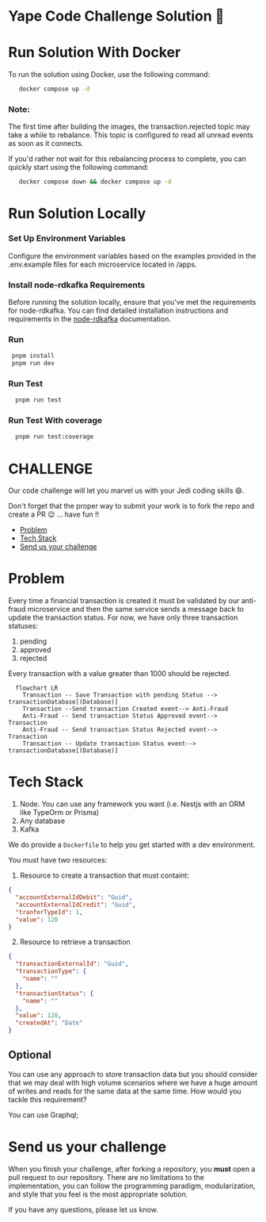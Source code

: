 # Yape Code Challenge Solution :rocket:

# Run Solution With Docker
To run the solution using Docker, use the following command:
```bash
   docker compose up -d
```
### Note:
The first time after building the images, the transaction.rejected topic may take a while to rebalance. This topic is configured to read all unread events as soon as it connects.

If you'd rather not wait for this rebalancing process to complete, you can quickly start using the following command:

```bash
   docker compose down && docker compose up -d
```

# Run Solution Locally
### Set Up Environment Variables
Configure the environment variables based on the examples provided in the .env.example files for each microservice located in /apps.

### Install node-rdkafka Requirements
Before running the solution locally, ensure that you've met the requirements for node-rdkafka. You can find detailed installation instructions and requirements in the [node-rdkafka](https://github.com/Blizzard/node-rdkafka#readme) documentation.

### Run
```bash
 pnpm install
 pnpm run dev
```

### Run Test
```bash 
  pnpm run test
```

### Run Test With coverage
```bash 
  pnpm run test:coverage
```


# CHALLENGE
Our code challenge will let you marvel us with your Jedi coding skills :smile:. 

Don't forget that the proper way to submit your work is to fork the repo and create a PR :wink: ... have fun !!

- [Problem](#problem)
- [Tech Stack](#tech_stack)
- [Send us your challenge](#send_us_your_challenge)

# Problem

Every time a financial transaction is created it must be validated by our anti-fraud microservice and then the same service sends a message back to update the transaction status.
For now, we have only three transaction statuses:

<ol>
  <li>pending</li>
  <li>approved</li>
  <li>rejected</li>  
</ol>

Every transaction with a value greater than 1000 should be rejected.

```mermaid
  flowchart LR
    Transaction -- Save Transaction with pending Status --> transactionDatabase[(Database)]
    Transaction --Send transaction Created event--> Anti-Fraud
    Anti-Fraud -- Send transaction Status Approved event--> Transaction
    Anti-Fraud -- Send transaction Status Rejected event--> Transaction
    Transaction -- Update transaction Status event--> transactionDatabase[(Database)]
```

# Tech Stack

<ol>
  <li>Node. You can use any framework you want (i.e. Nestjs with an ORM like TypeOrm or Prisma) </li>
  <li>Any database</li>
  <li>Kafka</li>    
</ol>

We do provide a `Dockerfile` to help you get started with a dev environment.

You must have two resources:

1. Resource to create a transaction that must containt:

```json
{
  "accountExternalIdDebit": "Guid",
  "accountExternalIdCredit": "Guid",
  "tranferTypeId": 1,
  "value": 120
}
```

2. Resource to retrieve a transaction

```json
{
  "transactionExternalId": "Guid",
  "transactionType": {
    "name": ""
  },
  "transactionStatus": {
    "name": ""
  },
  "value": 120,
  "createdAt": "Date"
}
```

## Optional

You can use any approach to store transaction data but you should consider that we may deal with high volume scenarios where we have a huge amount of writes and reads for the same data at the same time. How would you tackle this requirement?

You can use Graphql;

# Send us your challenge

When you finish your challenge, after forking a repository, you **must** open a pull request to our repository. There are no limitations to the implementation, you can follow the programming paradigm, modularization, and style that you feel is the most appropriate solution.

If you have any questions, please let us know.
